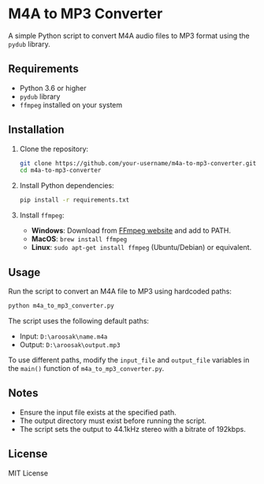 # M4A to MP3 Converter

A simple Python script to convert M4A audio files to MP3 format using the `pydub` library.

## Requirements
- Python 3.6 or higher
- `pydub` library
- `ffmpeg` installed on your system

## Installation
1. Clone the repository:
   ```bash
   git clone https://github.com/your-username/m4a-to-mp3-converter.git
   cd m4a-to-mp3-converter
   ```

2. Install Python dependencies:
   ```bash
   pip install -r requirements.txt
   ```

3. Install `ffmpeg`:
   - **Windows**: Download from [FFmpeg website](https://ffmpeg.org/download.html) and add to PATH.
   - **MacOS**: `brew install ffmpeg`
   - **Linux**: `sudo apt-get install ffmpeg` (Ubuntu/Debian) or equivalent.

## Usage
Run the script to convert an M4A file to MP3 using hardcoded paths:
```bash
python m4a_to_mp3_converter.py
```

The script uses the following default paths:
- Input: `D:\aroosak\name.m4a`
- Output: `D:\aroosak\output.mp3`

To use different paths, modify the `input_file` and `output_file` variables in the `main()` function of `m4a_to_mp3_converter.py`.

## Notes
- Ensure the input file exists at the specified path.
- The output directory must exist before running the script.
- The script sets the output to 44.1kHz stereo with a bitrate of 192kbps.

## License
MIT License